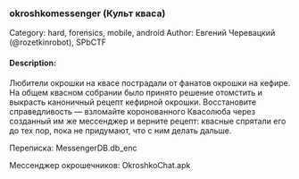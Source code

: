 ### okroshkomessenger (Культ кваса)

Category: hard, forensics, mobile, android
Author: Евгений Черевацкий (@rozetkinrobot), SPbCTF

#### Description:

Любители окрошки на квасе пострадали от фанатов окрошки на кефире. На общем квасном собрании было принято решение отомстить и выкрасть каноничный рецепт кефирной окрошки. Восстановите справедливость — взломайте коронованного Квасолюба через созданный им же мессенджер и верните рецепт: квасные спрятали его до тех пор, пока не придумают, что с ним делать дальше.

Переписка: MessengerDB.db_enc

Мессенджер окрошечников: OkroshkoChat.apk